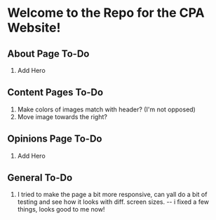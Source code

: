 # Welcome to the Repo for the CPA Website!

## About Page To-Do
1. Add Hero

## Content Pages To-Do
1. Make colors of images match with header? (I'm not opposed)
2. Move image towards the right?

## Opinions Page To-Do
1. Add Hero

## General To-Do
1. I tried to make the page a bit more responsive, can yall do a bit of testing and see how it looks with diff. screen sizes. -- i fixed a few things, looks good to me now!
